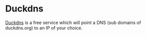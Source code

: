 # Duckdns

[Duckdns](https://docs.linuxserver.io/images/docker-duckdns/) is a free service which will point a DNS (sub domains of duckdns.org) to an IP of your choice.
